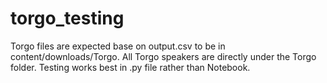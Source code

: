 # torgo_testing
Torgo files are expected base on output.csv to be in content/downloads/Torgo.
All Torgo speakers are directly under the Torgo folder.
Testing works best in .py file rather than Notebook.
